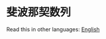 # 斐波那契数列

Read this in other languages: [English](https://github.com/geekhall/algorithms/tree/main/algorithm/math/fibonacci/RADME.en-US.md)
